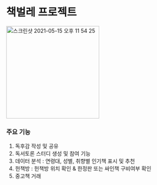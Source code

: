 # 책벌레 프로젝트

<img width="247" alt="스크린샷 2021-05-15 오후 11 54 25" src="https://user-images.githubusercontent.com/74451822/118365876-6e6b7980-b5d9-11eb-8f12-f81b8db91d18.png">


### 주요 기능
1. 독후감 작성 및 공유
2. 독서토론 스터디 생성 및 참여 기능
3. 데이터 분석 : 연령대, 성별, 취향별 인기책 표시 및 추천 
4. 헌책방 : 헌책방 위치 확인 & 한정판 또는 싸인책 구비여부 확인
5. 중고책 거래
